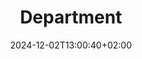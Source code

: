 ---
title: 'Department'
date: 2024-12-02T13:00:40+02:00
draft: false
type: department
layout: department
---